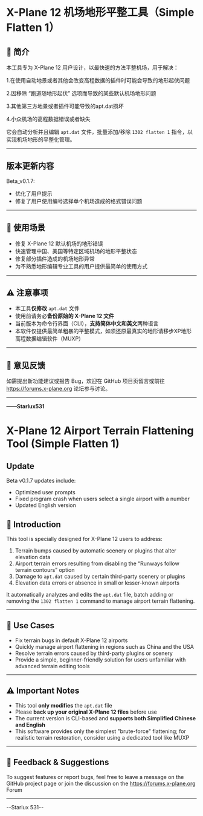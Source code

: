 # X-Plane 12 机场地形平整工具（Simple Flatten 1）

## 🛫 简介  
本工具专为 X-Plane 12 用户设计，以最快速的方法平整机场，用于解决：

1.在使用自动地景或者其他会改变高程数据的插件时可能会导致的地形起伏问题

2.因移除 “跑道随地形起伏” 选项而导致的某些默认机场地形问题

3.其他第三方地景或者插件可能导致的apt.dat损坏

4.小众机场的高程数据错误或者缺失

它会自动分析并且编辑 `apt.dat` 文件，批量添加/移除 `1302 flatten 1` 指令，以实现机场地形的平整化管理。

---

## 版本更新内容

Beta_v0.1.7:
- 优化了用户提示
- 修复了用户使用编号选择单个机场造成的格式错误问题


---

## 🔧 使用场景  
- 修复 X-Plane 12 默认机场的地形错误  
- 快速管理中国、美国等特定区域机场的地形平整状态  
- 修复部分插件造成的机场地形异常  
- 为不熟悉地形编辑专业工具的用户提供最简单的使用方式

---

## ⚠️ 注意事项  
- 本工具**仅修改** `apt.dat` 文件  
- 使用前请务必**备份原始的 X-Plane 12 文件**  
- 当前版本为命令行界面（CLI），**支持简体中文和英文**两种语言
- 本软件仅提供最简单粗暴的平整模式，如须还原最真实的地形请移步XP地形高程数据编辑软件（MUXP）

---

## 💬 意见反馈  
如需提出新功能建议或报告 Bug，欢迎在 GitHub 项目页留言或前往 https://forums.x-plane.org 论坛参与讨论。

---

**——Starlux531**



# X-Plane 12 Airport Terrain Flattening Tool (Simple Flatten 1)

## Update

Beta v0.1.7 updates include:
- Optimized user prompts
- Fixed program crash when users select a single airport with a number
- Updated English version

## 🛫 Introduction  
This tool is specially designed for X-Plane 12 users to address:

1. Terrain bumps caused by automatic scenery or plugins that alter elevation data  
2. Airport terrain errors resulting from disabling the “Runways follow terrain contours” option  
3. Damage to `apt.dat` caused by certain third-party scenery or plugins  
4. Elevation data errors or absence in small or lesser-known airports

It automatically analyzes and edits the `apt.dat` file, batch adding or removing the `1302 flatten 1` command to manage airport terrain flattening.

---

## 🔧 Use Cases  
- Fix terrain bugs in default X-Plane 12 airports  
- Quickly manage airport flattening in regions such as China and the USA  
- Resolve terrain errors caused by third-party plugins or scenery  
- Provide a simple, beginner-friendly solution for users unfamiliar with advanced terrain editing tools

---

## ⚠️ Important Notes  
- This tool **only modifies** the `apt.dat` file  
- Please **back up your original X-Plane 12 files** before use  
- The current version is CLI-based and **supports both Simplified Chinese and English**  
- This software provides only the simplest "brute-force" flattening; for realistic terrain restoration, consider using a dedicated tool like MUXP

---

## 💬 Feedback & Suggestions  
To suggest features or report bugs, feel free to leave a message on the GitHub project page or join the discussion on the https://forums.x-plane.org Forum

---

--Starlux 531--
